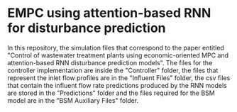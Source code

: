 # EMPC using attention-based RNN for disturbance prediction
In this repository, the simulation files that correspond to the paper entitled "Control of wastewater treatment plants using economic-oriented MPC and attention-based RNN disturbance prediction models". The files for the controller implementation are inside the "Controller" folder, the files that represent the inlet flow profiles are in the "Influent Files" folder, the csv files that contain the influent flow rate predictions produced by the RNN models are stored in the "Predictions" folder and the files required for the BSM model are in the "BSM Auxiliary Files" folder.
